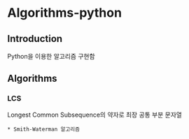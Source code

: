 # Algorithms-python

## Introduction
Python을 이용한 알고리즘 구현함
<br>

## Algorithms

### LCS <br>
Longest Common Subsequence의 약자로 최장 공통 부분 문자열

    * Smith-Waterman 알고리즘
